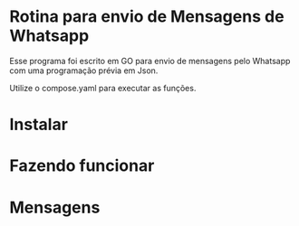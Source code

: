 # Rotina para envio de Mensagens de Whatsapp

Esse programa foi escrito em GO para envio de mensagens pelo Whatsapp com uma programação prévia em Json.

Utilize o compose.yaml para executar as funções.

# Instalar

# Fazendo funcionar

# Mensagens